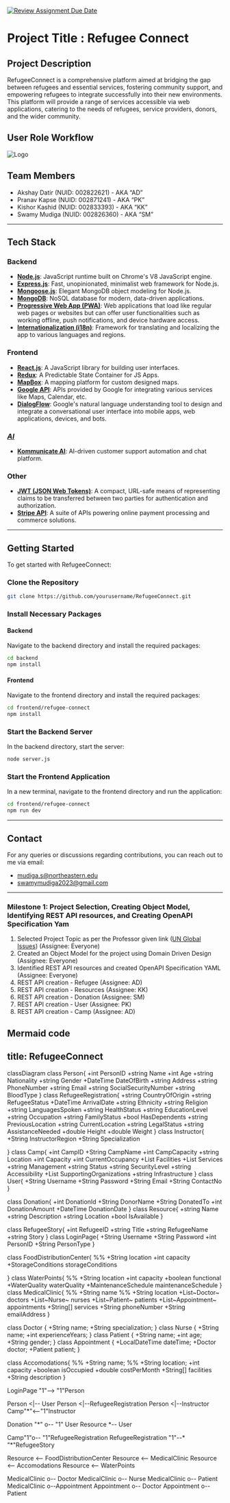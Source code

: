 [![Review Assignment Due Date](https://classroom.github.com/assets/deadline-readme-button-24ddc0f5d75046c5622901739e7c5dd533143b0c8e959d652212380cedb1ea36.svg)](https://classroom.github.com/a/j48a217e)
# Project Title : Refugee Connect

## Project Description
RefugeeConnect is a comprehensive platform aimed at bridging the gap between refugees and essential services, fostering community support, and empowering refugees to integrate successfully into their new environments. This platform will provide a range of services accessible via web applications, catering to the needs of refugees, service providers, donors, and the wider community.

## User Role Workflow
![Logo](/Users/swamymudiga/IdeaProjects/final-project-refugeeconnect/frontend/refugee-connect/src/images/UserFlowDaigram.png)

## Team Members
- Akshay Datir (NUID: 002822621) - AKA “AD”
- Pranav Kapse (NUID: 002871241) - AKA “PK”
- Kishor Kashid (NUID: 002833393) - AKA “KK”
- Swamy Mudiga (NUID: 002826360) - AKA “SM”
---

## Tech Stack

### Backend
- **[Node.js](https://nodejs.org/)**: JavaScript runtime built on Chrome's V8 JavaScript engine.
- **[Express.js](https://expressjs.com/)**: Fast, unopinionated, minimalist web framework for Node.js.
- **[Mongoose.js](https://mongoosejs.com/)**: Elegant MongoDB object modeling for Node.js.
- **[MongoDB](https://www.mongodb.com/)**: NoSQL database for modern, data-driven applications.
- **[Progressive Web App (PWA)](https://web.dev/progressive-web-apps/)**: Web applications that load like regular web pages or websites but can offer user functionalities such as working offline, push notifications, and device hardware access.
- **[Internationalization (i18n)](https://developer.mozilla.org/en-US/docs/Mozilla/Add-ons/WebExtensions/Internationalization)**: Framework for translating and localizing the app to various languages and regions.

### Frontend
- **[React.js](https://reactjs.org/)**: A JavaScript library for building user interfaces.
- **[Redux](https://redux.js.org/)**: A Predictable State Container for JS Apps.
- **[MapBox](https://www.mapbox.com/)**: A mapping platform for custom designed maps.
- **[Google API](https://developers.google.com/apis-explorer)**: APIs provided by Google for integrating various services like Maps, Calendar, etc.
- **[DialogFlow](https://cloud.google.com/dialogflow)**: Google's natural language understanding tool to design and integrate a conversational user interface into mobile apps, web applications, devices, and bots.

### <ins>*<span>AI</span>*</ins>
- **[Kommunicate AI](https://www.kommunicate.io/)**: AI-driven customer support automation and chat platform.

### Other
- **[JWT (JSON Web Tokens)](https://jwt.io/)**: A compact, URL-safe means of representing claims to be transferred between two parties for authentication and authorization.
- **[Stripe API](https://stripe.com/docs/api)**: A suite of APIs powering online payment processing and commerce solutions.

---

## Getting Started

To get started with RefugeeConnect:

### Clone the Repository
```bash
git clone https://github.com/yourusername/RefugeeConnect.git
```

### Install Necessary Packages

#### Backend
Navigate to the backend directory and install the required packages:
```bash
cd backend
npm install
```

#### Frontend
Navigate to the frontend directory and install the required packages:
```bash
cd frontend/refugee-connect
npm install
```

### Start the Backend Server
In the backend directory, start the server:
```bash
node server.js
```

### Start the Frontend Application
In a new terminal, navigate to the frontend directory and run the application:
```bash
cd frontend/refugee-connect
npm run dev
```
---
## Contact

For any queries or discussions regarding contributions, you can reach out to me via email:

- mudiga.s@northeastern.edu
- swamymudiga2023@gmail.com

---

### Milestone 1: Project Selection, Creating Object Model, Identifying REST API resources, and Creating OpenAPI Specification Yam
1. Selected Project Topic as per the Professor given link ([UN Global Issues](https://www.un.org/en/global-issues)) (Assignee: Everyone)
2. Created an Object Model for the project using Domain Driven Design (Assignee: Everyone)
3. Identified REST API resources and created OpenAPI Specification YAML (Assignee: Everyone)
4. REST API creation - Refugee (Assignee: AD)
5. REST API creation - Resources (Assignee: KK)
6. REST API creation - Donation (Assignee: SM)
7. REST API creation - User (Assignee: PK)
8. REST API creation - Camp (Assignee: AD)

Mermaid code
---
title: RefugeeConnect
---
classDiagram
  class Person{
    +int PersonID
    +string Name
    +int Age
    +string Nationality
    +string Gender
    +DateTime DateOfBirth
    +string Address
    +string PhoneNumber
    +string Email
    +string SocialSecurityNumber
    +string BloodType
  }
  class RefugeeRegistration{
    +string CountryOfOrigin
    +string RefugeeStatus
    +DateTime ArrivalDate
    +string Ethnicity
    +string Religion
    +string LanguagesSpoken
    +string HealthStatus
    +string EducationLevel
    +string Occupation
    +string FamilyStatus
    +bool HasDependents
    +string PreviousLocation
    +string CurrentLocation
    +string LegalStatus
    +string AssistanceNeeded
    +double Height
    +double Weight
  }
  class Instructor{
    +String InstructorRegion
    +String Specialization
    
  }
  class Camp{
    +int CampID
    +String CampName
    +int CampCapacity
    +string Location
    +int Capacity
    +int CurrentOccupancy
    +List<string> Facilities
    +List<string> Services
    +string Management
    +string Status
    +string SecurityLevel
    +string Accessibility
    +List<string> SupportingOrganizations
    +string Infrastructure
  }
  class User{
    +String Username
    +String Password
    +String Email
    +String ContactNo
  }
 
  class Donation{
    +int DonationId
    +String DonorName
    +String DonatedTo
    +int DonationAmount
    +DateTime DonationDate
  }
  class Resource{
    +string Name
    +string Description
    +string Location
    +bool IsAvailable
  }

  class RefugeeStory{
    +int RefugeeID
    +string Title
    +string RefugeeName
    +string Story
  }
  class LoginPage{
    +String Username
    +String Password
    +int PersonID
    +String PersonType
  }

  class FoodDistributionCenter{
    %% +String location
    +int capacity
    +StorageConditions storageConditions

  }
  class WaterPoints{
    %% +String location
    +int capacity
    +boolean functional
    +WaterQuality waterQuality
    +MaintenanceSchedule maintenanceSchedule
  }
  class MedicalClinic{
    %% +String name
    %% +String location
    +List~Doctor~ doctors
    +List~Nurse~ nurses
    +List~Patient~ patients
    +List~Appointment~ appointments
    +String[] services
    +String phoneNumber
    +String emailAddress
  }

  class Doctor {
    +String name;
    +String specialization;
}
class Nurse {
    +String name;
    +int experienceYears;
}
class Patient {
    +String name;
    +int age;
    +String gender;
}
class Appointment {
    +LocalDateTime dateTime;
    +Doctor doctor;
    +Patient patient;
}

  class Accomodations{
    %% +String name;
    %% +String location;
    +int capacity
    +boolean isOccupied
    +double costPerMonth
    +String[] facilities
    +String description
  }
 
  LoginPage "1"--> "1"Person

  Person <|-- User
  Person <|--RefugeeRegistration
  Person <|--Instructor
  Camp"*"<--"1"Instructor

  Donation "*" o-- "1" User
  Resource *-- User

  Camp"1"o-- "1"RefugeeRegistration
  RefugeeRegistration "1"--* "*"RefugeeStory

  Resource <-- FoodDistributionCenter
  Resource <-- MedicalClinic
  Resource <-- Accomodations
  Resource <-- WaterPoints


MedicalClinic o-- Doctor
MedicalClinic o-- Nurse
MedicalClinic o-- Patient
MedicalClinic o--Appointment
Appointment o-- Doctor
Appointment o-- Patient
